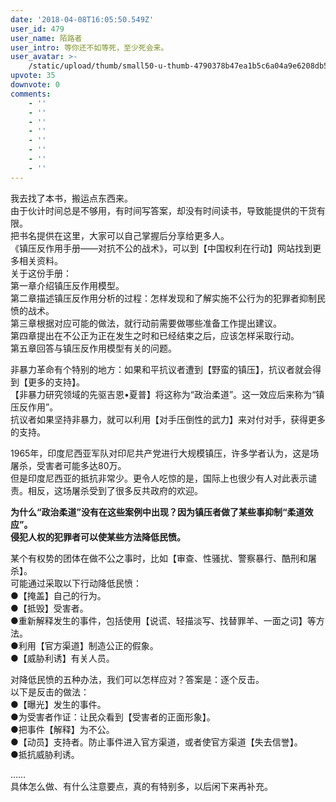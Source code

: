 ```yaml
---
date: '2018-04-08T16:05:50.549Z'
user_id: 479
user_name: 陌路者
user_intro: 等你还不如等死，至少死会来。
user_avatar: >-
    /static/upload/thumb/small50-u-thumb-4790378b47ea1b5c6a04a9e6208db509aee7f7bcb5d.png
upvote: 35
downvote: 0
comments:
    - ''
    - ''
    - ''
    - ''
    - ''
    - ''
    - ''
    - ''
---
```


我去找了本书，搬运点东西来。  
由于伙计时间总是不够用，有时间写答案，却没有时间读书，导致能提供的干货有限。  
把书名提供在这里，大家可以自己掌握后分享给更多人。  
《镇压反作用手册——对抗不公的战术》，可以到【中国权利在行动】网站找到更多相关资料。  
关于这份手册：  
第一章介绍镇压反作用模型。  
第二章描述镇压反作用分析的过程：怎样发现和了解实施不公行为的犯罪者抑制民愤的战术。  
第三章根据对应可能的做法，就行动前需要做哪些准备工作提出建议。  
第四章提出在不公正为正在发生之时和已经结束之后，应该怎样采取行动。  
第五章回答与镇压反作用模型有关的问题。  
  
非暴力革命有个特别的地方：如果和平抗议者遭到【野蛮的镇压】，抗议者就会得到【更多的支持】。  
【非暴力研究领域的先驱吉恩•夏普】将这称为“政治柔道”。这一效应后来称为“镇压反作用”。  
抗议者如果坚持非暴力，就可以利用【对手压倒性的武力】来对付对手，获得更多的支持。  
  
1965年，印度尼西亚军队对印尼共产党进行大规模镇压，许多学者认为，这是场屠杀，受害者可能多达80万。  
但是印度尼西亚的抵抗非常少。更令人吃惊的是，国际上也很少有人对此表示谴责。相反，这场屠杀受到了很多反共政府的欢迎。  
  
**为什么“政治柔道”没有在这些案例中出现？因为镇压者做了某些事抑制“柔道效应”。  
侵犯人权的犯罪者可以使某些方法降低民愤。**  
  
某个有权势的团体在做不公之事时，比如【审查、性骚扰、警察暴行、酷刑和屠杀】。  
可能通过采取以下行动降低民愤：  
●【掩盖】自己的行为。  
●【抵毁】受害者。  
●重新解释发生的事件，包括使用【说谎、轻描淡写、找替罪羊、一面之词】等方法。  
●利用【官方渠道】制造公正的假象。  
●【威胁利诱】有关人员。  
  
对降低民愤的五种办法，我们可以怎样应对？答案是：逐个反击。  
以下是反击的做法：  
●【曝光】发生的事件。  
●为受害者作证：让民众看到【受害者的正面形象】。  
●把事件【解释】为不公。  
●【动员】支持者。防止事件进入官方渠道，或者使官方渠道【失去信誉】。  
●抵抗威胁利诱。  
  
……  
具体怎么做、有什么注意要点，真的有特别多，以后闲下来再补充。
